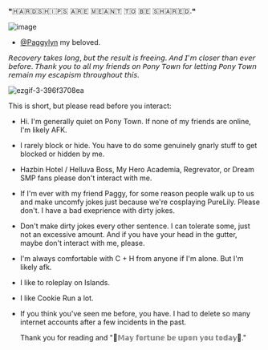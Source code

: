 ❝​🇭​​🇦​​🇷​​🇩​​🇸​​🇭​​🇮​​🇵​​🇸​ ​🇦​​🇷​​🇪​ ​🇲​​🇪​​🇦​​🇳​​🇹​ ​🇹​​🇴​ ​🇧​​🇪​ ​🇸​​🇭​​🇦​​🇷​​🇪​​🇩​.❝

![image](https://github.com/user-attachments/assets/10243290-0c1d-4b39-8602-a16138958cfc)

- [@Paggylyn](https://github.com/Paggylyn) my beloved. 

𝘙𝘦𝘤𝘰𝘷𝘦𝘳𝘺 𝘵𝘢𝘬𝘦𝘴 𝘭𝘰𝘯𝘨, 𝘣𝘶𝘵 𝘵𝘩𝘦 𝘳𝘦𝘴𝘶𝘭𝘵 𝘪𝘴 𝘧𝘳𝘦𝘦𝘪𝘯𝘨. 𝘈𝘯𝘥 𝘐'𝘮 𝘤𝘭𝘰𝘴𝘦𝘳 𝘵𝘩𝘢𝘯 𝘦𝘷𝘦𝘳 𝘣𝘦𝘧𝘰𝘳𝘦. 𝘛𝘩𝘢𝘯𝘬 𝘺𝘰𝘶 𝘵𝘰 𝘢𝘭𝘭 𝘮𝘺 𝘧𝘳𝘪𝘦𝘯𝘥𝘴 𝘰𝘯 𝘗𝘰𝘯𝘺 𝘛𝘰𝘸𝘯 𝘧𝘰𝘳 𝘭𝘦𝘵𝘵𝘪𝘯𝘨 𝘗𝘰𝘯𝘺 𝘛𝘰𝘸𝘯 𝘳𝘦𝘮𝘢𝘪𝘯 𝘮𝘺 𝘦𝘴𝘤𝘢𝘱𝘪𝘴𝘮 𝘵𝘩𝘳𝘰𝘶𝘨𝘩𝘰𝘶𝘵 𝘵𝘩𝘪𝘴.

![ezgif-3-396f3708ea](https://github.com/user-attachments/assets/811b0405-34a1-4bd0-a6c1-93aa84e8275c)


This is short, but please read before you interact:

- Hi. I'm generally quiet on Pony Town. If none of my friends are online, I'm likely AFK.

- I rarely block or hide. You have to do some genuinely gnarly stuff to get blocked or hidden by me.

- Hazbin Hotel / Helluva Boss, My Hero Academia, Regrevator, or Dream SMP fans please don't interact with me. 

- If I'm ever with my friend Paggy, for some reason people walk up to us and make uncomfy jokes just because we're cosplaying PureLily. Please don't. I have a bad exeprience with dirty jokes.

- Don't make dirty jokes every other sentence. I can tolerate some, just not an excessive amount. And if you have your head in the gutter, maybe don't interact with me, please.

- I'm always comfortable with C + H from anyone if I'm alone. But I'm likely afk. 

- I like to roleplay on Islands.

- I like Cookie Run a lot.

- If you think you've seen me before, you have. I had to delete so many internet accounts after a few incidents in the past.

  Thank you for reading and "🌻𝕄𝕒𝕪 𝕗𝕠𝕣𝕥𝕦𝕟𝕖 𝕓𝕖 𝕦𝕡𝕠𝕟 𝕪𝕠𝕦 𝕥𝕠𝕕𝕒𝕪🌻."


